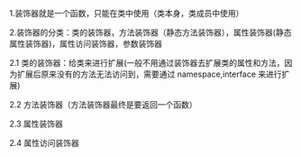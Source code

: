 1.装饰器就是一个函数，只能在类中使用（类本身，类成员中使用）

2.装饰器的分类：类的装饰器，方法装饰器（静态方法装饰器），属性装饰器(静态属性装饰器)，属性访问装饰器，参数装饰器

2.1 类的装饰器：给类来进行扩展(一般不用通过装饰器去扩展类的属性和方法，因为扩展后原来没有的方法无法访问到，需要通过 namespace,interface 来进行扩展)

<!--
    const classDecorator = <T extends new (...args: any[]) => any>(target: T) => {
        (target as any).type = "动物";
        (target as any).getType = function () {
            return this.type;
        };
        Object.assign(target.prototype, {
            eat() {},
            drink() {},
        });
    };

    @classDecorator
    class Animal {}
    console.log(typeof Animal); //function
    console.log((Animal as any).getType());
    const animal = new Animal();
    console.log(animal);
-->

<!--
    function OverrideAnimal(target: any) {
        return class extends target {
            eat() {
            super.eat();
            console.log("new eat");
            }
        };
    }
    @OverrideAnimal
    class Animal {
        eat() {
            console.log("animal original");
        }
    }
    const animal = new Animal();
    animal.eat();
-->

2.2 方法装饰器（方法装饰器最终是要返回一个函数）

<!--
    function Enum(isEnum: boolean): MethodDecorator {
        return function (target, property, descriptor) {
            //descriptor.enumerable 是否可枚举
            //descriptor.writable 是否可被重写
            //descriptor.configurable 是否可被删除
            //descriptor.value 当前值
            descriptor.enumerable = isEnum;
            let original = descriptor.value as any;
            descriptor.value = function () {
                console.log("prev eat");
                return original(...arguments);
            } as any;
        };
    }

    class Animal {
        @Enum(true)
        eat() {
            console.log("animal original");
        }
    }
    const animal = new Animal();
    animal.eat();
-->

2.3 属性装饰器

<!--
    function ToUpper(isUpper: boolean): PropertyDecorator {
        return function (target, property) {
            //descriptor.enumerable 是否可枚举
            //descriptor.writable 是否可被重写
            //descriptor.configurable 是否可被删除
            //descriptor.value 当前值
            let val = "";
            Object.defineProperty(target, property, {
                enumerable: true,
                get() {
                    return val.toUpperCase();
                },
                set(newValue) {
                    val = newValue;
                },
            });
        };
    }
    class Animal {
        @ToUpper(true)
        public name: string = "animal";
    }
    const animal = new Animal();
    console.log(animal.name);
-->

2.4 属性访问装饰器

<!--
    function valToUpper(target: any, property: any, descriptor: any) {
        let originalSet = descriptor.set;
        let originalGet = descriptor.get;
        descriptor.set = function (newValue: string) {
            return originalSet.call(this, newValue.toUpperCase());
        };
        descriptor.get = function () {
            return originalGet.call(this) + "123";
        };
    }
    class Animal {
        private _val!: string;
        @valToUpper
        get val() {
            return this._val;
        }
        set val(newValue: string) {
            this._val = newValue;
        }
    }
    const animal = new Animal();
    animal.val = "abc";
    console.log(animal.val);
-->
